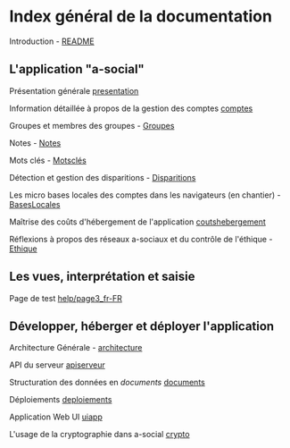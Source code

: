# Index général de la documentation

Introduction - [README](./README.md)

## L\'application "a-social"

Présentation générale [presentation](appli/presentation.md)

Information détaillée à propos de la gestion des comptes [comptes](appli/comptes.md)

Groupes et membres des groupes - [Groupes](appli/Groupes.md)

Notes - [Notes](appli/Notes.md)

Mots clés - [Motsclés](appli/Motsclés.md)

Détection et gestion des disparitions - [Disparitions](appli/Disparitions.md)

Les micro bases locales des comptes dans les navigateurs (en chantier) - [BasesLocales](appli/BasesLocales.md)

Maîtrise des coûts d\'hébergement de l\'application [coutshebergement](appli/coutshebergement.md)

Réflexions à propos des réseaux a-sociaux et du contrôle de l'éthique - [Ethique](appli/Ethique.md)

## Les vues, interprétation et saisie

Page de test [help/page3_fr-FR](./help/page3_fr-FR.md)

## Développer, héberger et déployer l\'application

Architecture Générale - [architecture](tech/architecture.md)

API du serveur [apiserveur](tech/apiserveur.md)

Structuration des données en _documents_ [documents](tech/documents.md)

Déploiements [deploiements](tech/deploiements.md)

Application Web UI [uiapp](tech/uiapp.md)

L'usage de la cryptographie dans a-social [crypto](tech/crypto.md)
